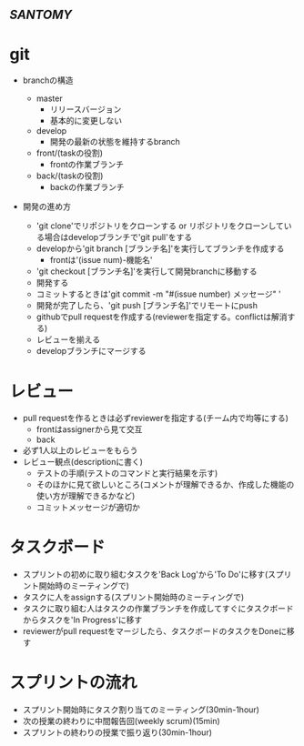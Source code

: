 _SANTOMY_
---

# git 
- branchの構造
  - master
    - リリースバージョン
    - 基本的に変更しない
  - develop  
    - 開発の最新の状態を維持するbranch
  - front/(taskの役割)
    - frontの作業ブランチ
  - back/(taskの役割)
    - backの作業ブランチ

- 開発の進め方
  - 'git clone'でリポジトリをクローンする or リポジトリをクローンしている場合はdevelopブランチで'git pull'をする
  - developから'git branch \[ブランチ名\]'を実行してブランチを作成する
    - frontは'(issue num)-機能名'
  - 'git checkout \[ブランチ名\]'を実行して開発branchに移動する
  - 開発する
  - コミットするときは'git commit -m "#(issue number) メッセージ" '
  - 開発が完了したら、'git push \[ブランチ名\]'でリモートにpush
  - githubでpull requestを作成する(reviewerを指定する。conflictは解消する)
  - レビューを揃える
  - developブランチにマージする
  
# レビュー
- pull requestを作るときは必ずreviewerを指定する(チーム内で均等にする)
  - frontはassignerから見て交互
  - back
- 必ず1人以上のレビューをもらう
- レビュー観点(descriptionに書く)
  - テストの手順(テストのコマンドと実行結果を示す)
  - そのほかに見て欲しいところ(コメントが理解できるか、作成した機能の使い方が理解できるかなど)
  - コミットメッセージが適切か

# タスクボード
- スプリントの初めに取り組むタスクを'Back Log'から'To Do'に移す(スプリント開始時のミーティングで)
- タスクに人をassignする(スプリント開始時のミーティングで)
- タスクに取り組む人はタスクの作業ブランチを作成してすぐにタスクボードからタスクを'In Progress'に移す
- reviewerがpull requestをマージしたら、タスクボードのタスクをDoneに移す

# スプリントの流れ
- スプリント開始時にタスク割り当てのミーティング(30min-1hour)
- 次の授業の終わりに中間報告回(weekly scrum)(15min)
- スプリントの終わりの授業で振り返り(30min-1hour)


